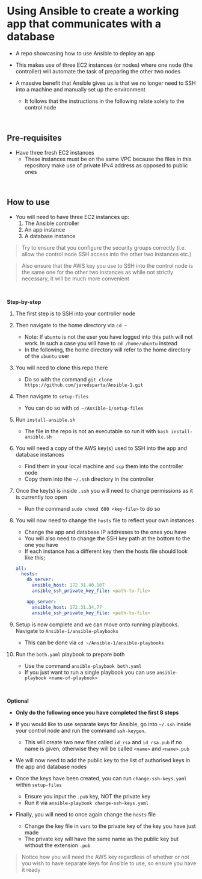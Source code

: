 # Using Ansible to create a working app that communicates with a database

- A repo showcasing how to use Ansible to deploy an app

- This makes use of three EC2 instances (or nodes) where one node (the controller) will automate the task of preparing the other two nodes

- A massive benefit that Ansible gives us is that we no longer need to SSH into a machine and manually set up the environment
    - It follows that the instructions in the following relate solely to the control node

<br>

## Pre-requisites
- Have three fresh EC2 instances
    - These instances must be on the same VPC because the files in this repository make use of private IPv4 address as opposed to public ones

<br>

## How to use
- You will need to have three EC2 instances up:
    1. The Ansible controller
    2. An app instance
    3. A database instance

> Try to ensure that you configure the security groups correctly (i.e. allow the control node SSH access into the other two instances etc.)

> Also ensure that the AWS key you use to SSH into the control node is the same one for the other two instances as while not strictly necessary, it will be much more convenient

<br>

**Step-by-step**
1. The first step is to SSH into your controller node

2. Then navigate to the home directory via `cd ~`
    - Note: If `ubuntu` is not the user you have logged into this path will not work. In such a case you will have to `cd /home/ubuntu` instead
    - In the following, the home directory will refer to the home directory of the `ubuntu` user

3. You will need to clone this repo there
    - Do so with the command `git clone https://github.com/jaredsparta/Ansible-1.git`

4. Then navigate to `setup-files`
    - You can do so with `cd ~/Ansible-1/setup-files`

5. Run `install-ansible.sh`
    - The file in the repo is not an executable so run it with `bash install-ansible.sh`

6. You will need a copy of the AWS key(s) used to SSH into the app and database instances
    - Find them in your local machine and `scp` them into the controller node
    - Copy them into the `~/.ssh` directory in the controller
    
7. Once the key(s) is inside `.ssh` you will need to change permissions as it is currently too open
    - Run the command `sudo chmod 600 <key-file>` to do so

8. You will now need to change the `hosts` file to reflect your own instances
    - Change the app and database IP addresses to the ones you have
    - You will also need to change the SSH key path at the bottom to the one you have
    - If each instance has a different key then the hosts file should look like this;
    ```yaml
    all:
      hosts:
        db_server:
          ansible_host: 172.31.40.107
          ansible_ssh_private_key_file: <path-to-file>

        app_server:
          ansible_host: 172.31.34.77
          ansible_ssh_private_key_file: <path-to-file>
    ```

9. Setup is now complete and we can move onto running playbooks. Navigate to `Ansible-1/ansible-playbooks`
    - This can be done via `cd ~/Ansible-1/ansible-playbooks`

10. Run the `both.yaml` playbook to prepare both
    - Use the command `ansible-playbook both.yaml`
    - If you just want to run a single playbook you can use `ansible-playbook <name-of-playbook>`

<br>

**Optional**

- **Only do the following once you have completed the first 8 steps**

- If you would like to use separate keys for Ansible, go into `~/.ssh` inside your control node and run the command `ssh-keygen`.
    - This will create two new files called `id_rsa` and `id_rsa.pub` if no name is given, otherwise they will be called `<name>` and `<name>.pub` 

- We will now need to add the public key to the list of authorised keys in the app and database nodes

- Once the keys have been created, you can run `change-ssh-keys.yaml` within `setup-files`
    - Ensure you input the `.pub` key, NOT the private key
    - Run it via `ansible-playbook change-ssh-keys.yaml`

- Finally, you will need to once again change the `hosts` file
    - Change the key file in `vars` to the private key of the key you have just made
    - The private key will have the same name as the public key but without the extension `.pub`

> Notice how you will need the AWS key regardless of whether or not you wish to have separate keys for Ansible to use, so ensure you have it ready
